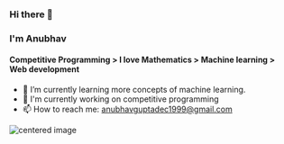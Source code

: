### Hi there 👋
### I'm Anubhav
####  Competitive Programming > I love Mathematics > Machine learning > Web development

- 🌱 I’m currently learning more concepts of machine learning.
- 🤔 I'm currently working on competitive programming
- 📫 How to reach me: anubhavguptadec1999@gmail.com

<p class="aligncenter">
    <img src="https://github-readme-stats.vercel.app/api?username=manvirag982&show_icons=true&theme=radical&count_private=true" alt="centered image" />
</p>


